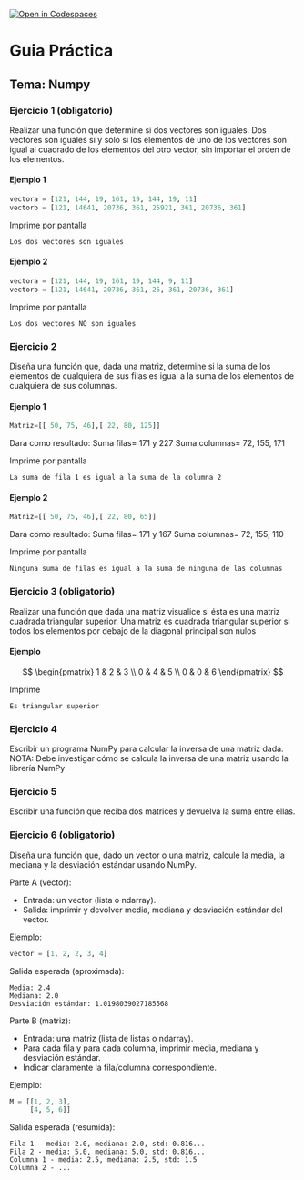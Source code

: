 [![Open in Codespaces](https://classroom.github.com/assets/launch-codespace-2972f46106e565e64193e422d61a12cf1da4916b45550586e14ef0a7c637dd04.svg)](https://classroom.github.com/open-in-codespaces?assignment_repo_id=21262069)
# Guia Práctica

## Tema: Numpy

### Ejercicio 1 (obligatorio)

Realizar una función que determine si dos vectores son iguales. Dos vectores son iguales si y solo si los elementos de uno de los vectores son igual al cuadrado de los elementos del otro vector, sin importar el orden de los elementos.

#### Ejemplo 1

```python
vectora = [121, 144, 19, 161, 19, 144, 19, 11] 
vectorb = [121, 14641, 20736, 361, 25921, 361, 20736, 361]
```
Imprime por pantalla
```
Los dos vectores son iguales
```

#### Ejemplo 2

```python
vectora = [121, 144, 19, 161, 19, 144, 9, 11] 
vectorb = [121, 14641, 20736, 361, 25, 361, 20736, 361]
```
Imprime por pantalla
```
Los dos vectores NO son iguales
```

### Ejercicio 2

Diseña una función que, dada una matriz, determine si la suma de los elementos de cualquiera de sus filas es igual a la suma de los elementos de cualquiera de sus columnas.

#### Ejemplo 1

```python
Matriz=[[ 50, 75, 46],[ 22, 80, 125]]
```
Dara como resultado:
Suma filas= 171 y 227
Suma columnas= 72, 155, 171

Imprime por pantalla

```
La suma de fila 1 es igual a la suma de la columna 2
```
#### Ejemplo 2

```python
Matriz=[[ 50, 75, 46],[ 22, 80, 65]]
```
Dara como resultado:
Suma filas= 171 y 167
Suma columnas= 72, 155, 110

Imprime por pantalla
```
Ninguna suma de filas es igual a la suma de ninguna de las columnas
```

### Ejercicio 3 (obligatorio)

Realizar una función que dada una matriz visualice si ésta es una matriz cuadrada triangular superior. 
Una matriz es cuadrada triangular superior si todos los elementos por debajo de la diagonal principal son nulos

#### Ejemplo

$$
\begin{pmatrix}
1 & 2 & 3 \\
0 & 4 & 5 \\
0 & 0 & 6
\end{pmatrix}
$$

Imprime
```
Es triangular superior
```

### Ejercicio 4

Escribir un programa NumPy para calcular la inversa de una matriz dada.
NOTA: Debe investigar cómo se calcula la inversa de una matriz usando la librería NumPy

### Ejercicio 5

Escribir una función que reciba dos matrices y devuelva la suma entre ellas.

### Ejercicio 6 (obligatorio)

Diseña una función que, dado un vector o una matriz, calcule la media, la mediana y la desviación estándar usando NumPy.

Parte A (vector):
- Entrada: un vector (lista o ndarray).
- Salida: imprimir y devolver media, mediana y desviación estándar del vector.

Ejemplo:
```python
vector = [1, 2, 2, 3, 4]
```
Salida esperada (aproximada):
```
Media: 2.4
Mediana: 2.0
Desviación estándar: 1.0198039027185568
```

Parte B (matriz):
- Entrada: una matriz (lista de listas o ndarray).
- Para cada fila y para cada columna, imprimir media, mediana y desviación estándar.
- Indicar claramente la fila/columna correspondiente.

Ejemplo:
```python
M = [[1, 2, 3],
     [4, 5, 6]]
```
Salida esperada (resumida):
```
Fila 1 - media: 2.0, mediana: 2.0, std: 0.816...
Fila 2 - media: 5.0, mediana: 5.0, std: 0.816...
Columna 1 - media: 2.5, mediana: 2.5, std: 1.5
Columna 2 - ...
```